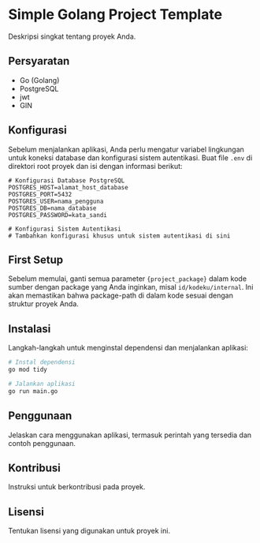 
# Simple Golang Project Template

Deskripsi singkat tentang proyek Anda.

## Persyaratan

- Go (Golang)
- PostgreSQL
- jwt
- GIN

## Konfigurasi

Sebelum menjalankan aplikasi, Anda perlu mengatur variabel lingkungan untuk koneksi database dan konfigurasi sistem autentikasi. Buat file `.env` di direktori root proyek dan isi dengan informasi berikut:

```
# Konfigurasi Database PostgreSQL
POSTGRES_HOST=alamat_host_database
POSTGRES_PORT=5432
POSTGRES_USER=nama_pengguna
POSTGRES_DB=nama_database
POSTGRES_PASSWORD=kata_sandi

# Konfigurasi Sistem Autentikasi
# Tambahkan konfigurasi khusus untuk sistem autentikasi di sini
```

## First Setup

Sebelum memulai, ganti semua parameter `{project_package}` dalam kode sumber dengan package yang Anda inginkan, misal `id/kodeku/internal`. Ini akan memastikan bahwa package-path di dalam kode sesuai dengan struktur proyek Anda.

## Instalasi

Langkah-langkah untuk menginstal dependensi dan menjalankan aplikasi:

```bash
# Instal dependensi
go mod tidy

# Jalankan aplikasi
go run main.go
```

## Penggunaan

Jelaskan cara menggunakan aplikasi, termasuk perintah yang tersedia dan contoh penggunaan.

## Kontribusi

Instruksi untuk berkontribusi pada proyek.

## Lisensi

Tentukan lisensi yang digunakan untuk proyek ini.